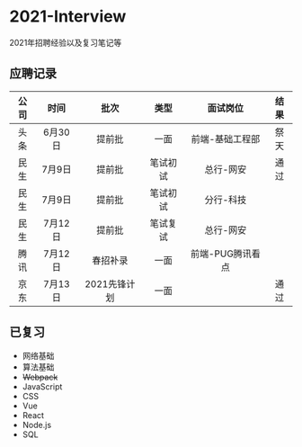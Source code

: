 # 2021-Interview
2021年招聘经验以及复习笔记等


## 应聘记录

|公司|时间|批次|类型|面试岗位|结果|
|:----:|:----:|:----:|:----:|:----:|:----:|
|头条|6月30日|提前批|一面|前端-基础工程部|祭天|
|民生|7月9日|提前批|笔试初试|总行-网安|通过|
|民生|7月9日|提前批|笔试初试|分行-科技||
|民生|7月12日|提前批|笔试复试|总行-网安||
|腾讯|7月12日|春招补录|一面|前端-PUG腾讯看点||
|京东|7月13日|2021先锋计划|一面||通过|


## 已复习

- 网络基础
- 算法基础
- ~~Webpack~~
- JavaScript
- CSS
- Vue
- React
- Node.js
- SQL
